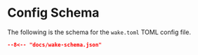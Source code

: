 # Config Schema

The following is the schema for the `wake.toml` TOML config file.

```json
--8<-- "docs/wake-schema.json"
```
